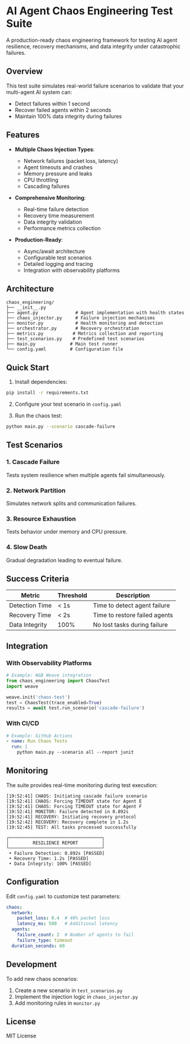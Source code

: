 # AI Agent Chaos Engineering Test Suite

A production-ready chaos engineering framework for testing AI agent resilience, recovery mechanisms, and data integrity under catastrophic failures.

## Overview

This test suite simulates real-world failure scenarios to validate that your multi-agent AI system can:
- Detect failures within 1 second
- Recover failed agents within 2 seconds
- Maintain 100% data integrity during failures

## Features

- **Multiple Chaos Injection Types**:
  - Network failures (packet loss, latency)
  - Agent timeouts and crashes
  - Memory pressure and leaks
  - CPU throttling
  - Cascading failures

- **Comprehensive Monitoring**:
  - Real-time failure detection
  - Recovery time measurement
  - Data integrity validation
  - Performance metrics collection

- **Production-Ready**:
  - Async/await architecture
  - Configurable test scenarios
  - Detailed logging and tracing
  - Integration with observability platforms

## Architecture

```
chaos_engineering/
├── __init__.py
├── agent.py              # Agent implementation with health states
├── chaos_injector.py     # Failure injection mechanisms
├── monitor.py            # Health monitoring and detection
├── orchestrator.py       # Recovery orchestration
├── metrics.py           # Metrics collection and reporting
├── test_scenarios.py    # Predefined test scenarios
├── main.py             # Main test runner
└── config.yaml         # Configuration file
```

## Quick Start

1. Install dependencies:
```bash
pip install -r requirements.txt
```

2. Configure your test scenario in `config.yaml`

3. Run the chaos test:
```bash
python main.py --scenario cascade-failure
```

## Test Scenarios

### 1. Cascade Failure
Tests system resilience when multiple agents fail simultaneously.

### 2. Network Partition
Simulates network splits and communication failures.

### 3. Resource Exhaustion
Tests behavior under memory and CPU pressure.

### 4. Slow Death
Gradual degradation leading to eventual failure.

## Success Criteria

| Metric | Threshold | Description |
|--------|-----------|-------------|
| Detection Time | < 1s | Time to detect agent failure |
| Recovery Time | < 2s | Time to restore failed agents |
| Data Integrity | 100% | No lost tasks during failure |

## Integration

### With Observability Platforms

```python
# Example: W&B Weave integration
from chaos_engineering import ChaosTest
import weave

weave.init('chaos-test')
test = ChaosTest(trace_enabled=True)
results = await test.run_scenario('cascade-failure')
```

### With CI/CD

```yaml
# Example: GitHub Actions
- name: Run Chaos Tests
  run: |
    python main.py --scenario all --report junit
```

## Monitoring

The suite provides real-time monitoring during test execution:

```
[19:52:41] CHAOS: Initiating cascade failure scenario
[19:52:41] CHAOS: Forcing TIMEOUT state for Agent E
[19:52:41] CHAOS: Forcing TIMEOUT state for Agent F
[19:52:41] MONITOR: Failure detected in 0.892s
[19:52:41] RECOVERY: Initiating recovery protocol
[19:52:42] RECOVERY: Recovery complete in 1.2s
[19:52:45] TEST: All tasks processed successfully

┌───────────────────────────────────┐
│         RESILIENCE REPORT         │
└───────────────────────────────────┘
 • Failure Detection: 0.892s [PASSED]
 • Recovery Time: 1.2s [PASSED]
 • Data Integrity: 100% [PASSED]
```

## Configuration

Edit `config.yaml` to customize test parameters:

```yaml
chaos:
  network:
    packet_loss: 0.4  # 40% packet loss
    latency_ms: 500   # Additional latency
  agents:
    failure_count: 2  # Number of agents to fail
    failure_type: timeout
  duration_seconds: 60
```

## Development

To add new chaos scenarios:

1. Create a new scenario in `test_scenarios.py`
2. Implement the injection logic in `chaos_injector.py`
3. Add monitoring rules in `monitor.py`

## License

MIT License